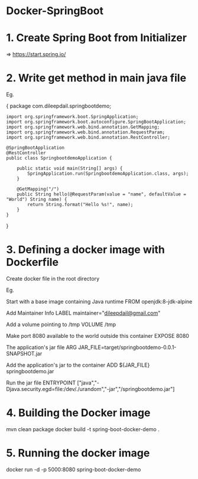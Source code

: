 # Docker-SpringBoot

# 1. Create Spring Boot from Initializer
=> https://start.spring.io/

# 2. Write get method in main java file
Eg. 

{
	package com.dileepdail.springbootdemo;

	import org.springframework.boot.SpringApplication;
	import org.springframework.boot.autoconfigure.SpringBootApplication;
	import org.springframework.web.bind.annotation.GetMapping;
	import org.springframework.web.bind.annotation.RequestParam;
	import org.springframework.web.bind.annotation.RestController;

	@SpringBootApplication
	@RestController
	public class SpringbootdemoApplication {

		public static void main(String[] args) {
			SpringApplication.run(SpringbootdemoApplication.class, args);
		}

		@GetMapping("/")
		public String hello(@RequestParam(value = "name", defaultValue = "World") String name) {
			return String.format("Hello %s!", name);
		}
	}
}

# 3. Defining a docker image with Dockerfile
Create docker file in the root directory

Eg.

Start with a base image containing Java runtime
FROM openjdk:8-jdk-alpine

Add Maintainer Info
LABEL maintainer="dileepdail@gmail.com"

Add a volume pointing to /tmp
VOLUME /tmp

Make port 8080 available to the world outside this container
EXPOSE 8080

The application's jar file
ARG JAR_FILE=target/springbootdemo-0.0.1-SNAPSHOT.jar

Add the application's jar to the container
ADD ${JAR_FILE} springbootdemo.jar

Run the jar file 
ENTRYPOINT ["java","-Djava.security.egd=file:/dev/./urandom","-jar","/springbootdemo.jar"]


# 4. Building the Docker image

mvn clean package
docker build -t spring-boot-docker-demo .

# 5. Running the docker image
docker run -d -p 5000:8080 spring-boot-docker-demo
